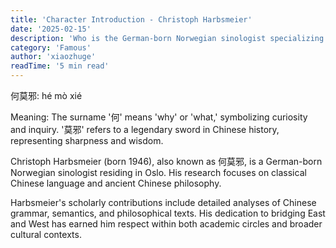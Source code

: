 ```yaml
---
title: 'Character Introduction - Christoph Harbsmeier'
date: '2025-02-15'
description: 'Who is the German-born Norwegian sinologist specializing in classical Chinese language?'
category: 'Famous'
author: 'xiaozhuge'
readTime: '5 min read'
---
```


何莫邪: hé mò xié  

Meaning: The surname '何' means 'why' or 'what,' symbolizing curiosity and inquiry. '莫邪' refers to a legendary sword in Chinese history, representing sharpness and wisdom.

Christoph Harbsmeier (born 1946), also known as 何莫邪, is a German-born Norwegian sinologist residing in Oslo. His research focuses on classical Chinese language and ancient Chinese philosophy.  

Harbsmeier's scholarly contributions include detailed analyses of Chinese grammar, semantics, and philosophical texts. His dedication to bridging East and West has earned him respect within both academic circles and broader cultural contexts.